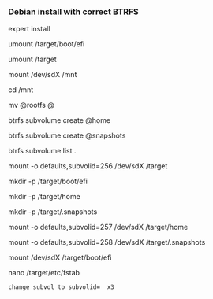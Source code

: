 ### Debian install with correct BTRFS

expert install

umount /target/boot/efi

umount /target


mount /dev/sdX /mnt

cd /mnt

mv @rootfs @

btrfs subvolume create @home

btrfs subvolume create @snapshots

btrfs subvolume list .



mount -o defaults,subvolid=256 /dev/sdX /target

mkdir -p /target/boot/efi

mkdir -p /target/home

mkdir -p /target/.snapshots

mount -o defaults,subvolid=257 /dev/sdX /target/home

mount -o defaults,subvolid=258 /dev/sdX /target/.snapshots

mount /dev/sdX /target/boot/efi


nano /target/etc/fstab

    change subvol to subvolid=  x3
